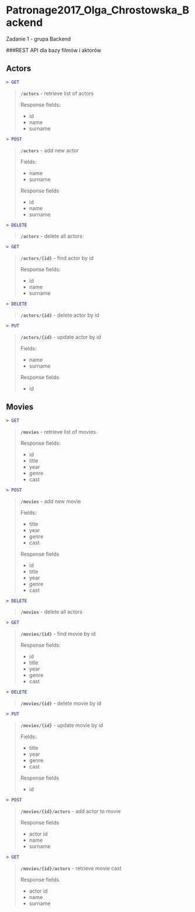 # Patronage2017_Olga_Chrostowska_Backend
Zadanie 1 - grupa Backend

###REST API dla bazy filmów i aktorów

Actors
-------
```diff
> GET
```
>**`/actors`** - retrieve list of actors
>
> Response fields:
>- id
>- name 
>- surname

</n> 

```diff
> POST
```
>**`/actors`** - add new actor
>
>  Fields:
>- name 
>- surname
>
> Response fields
>- id
>- name
>- surname

</n> 

```diff
> DELETE
```
>**`/actors`** - delete all actors

</n> 


```diff
> GET
```
>**`/actors/{id}`** - find actor by id
>
> Response fields:
>- id
>- name 
>- surname

</n> 

```diff
> DELETE
```
>**`/actors/{id}`** - delete actor by id

</n> 

```diff
> PUT
```
>**`/actors/{id}`** - update actor by id
>
>  Fields:
>- name 
>- surname
>
> Response fields
>- id

</n> 


Movies
-------
```diff
> GET
```
>**`/movies`** - retrieve list of movies
>
> Response fields:
>- id
>- title 
>- year
>- genre
>- cast

</n> 

```diff
> POST
```
>**`/movies`** - add new movie
>
>  Fields:
>- title 
>- year
>- genre
>- cast
>
> Response fields
>- id
>- title 
>- year
>- genre
>- cast

</n> 

```diff
> DELETE
```
>**`/movies`** - delete all actors

</n> 

```diff
> GET
```
>**`/movies/{id}`** - find movie by id
>
> Response fields:
>- id
>- title 
>- year
>- genre
>- cast

</n> 

```diff
> DELETE
```
>**`/movies/{id}`** - delete movie by id

</n> 

```diff
> PUT
```
>**`/movies/{id}`** - update movie by id
>
>  Fields:
>- title 
>- year
>- genre
>- cast
>
> Response fields
>- id

</n> 

```diff
> POST
```
>**`/movies/{id}/actors`** - add actor to movie
>
> Response fields
>- actor id
>- name
>- surname

</n> 

```diff
> GET
```
>**`/movies/{id}/actors`** - retrieve movie cast
>
> Response fields
>- actor id
>- name
>- surname

</n> 



